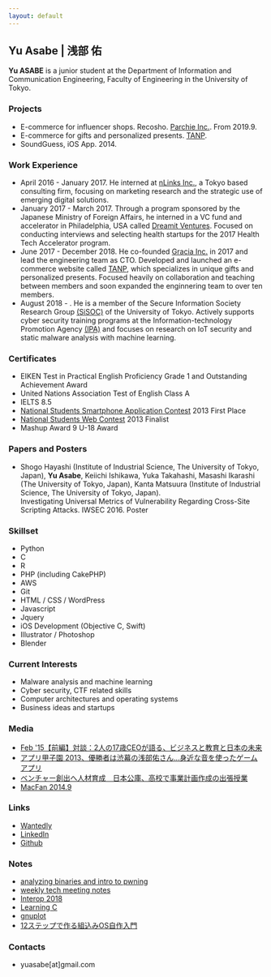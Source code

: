 ```yaml
---
layout: default
---
```


  
## Yu Asabe | 浅部 佑

**Yu ASABE** is a junior student at the Department of Information and Communication Engineering, Faculty of Engineering in the University of Tokyo. 

### Projects
- E-commerce for influencer shops. Recosho. [Parchie Inc.](https://parchie.jp]). From 2019.9.
- E-commerce for gifts and personalized presents. [TANP](https://tanp.jp).
- SoundGuess, iOS App. 2014.

### Work Experience
- April 2016 - January 2017. He interned at [nLinks Inc.](https://nlinks.co.jp/), a Tokyo based consulting firm, focusing on marketing research and the strategic use of emerging digital solutions.
- January 2017 - March 2017. Through a program sponsored by the Japanese Ministry of Foreign Affairs, he interned in a VC fund and accelerator in Philadelphia, USA called [Dreamit Ventures](https://www.dreamit.com/). Focused on conducting interviews and selecting health startups for the 2017 Health Tech Accelerator program.
- June 2017 - December 2018. He co-founded [Gracia Inc.](https://gra-cia.co.jp/index) in 2017 and lead the engineering team as CTO. Developed and launched an e-commerce website called [TANP](https://tanp.jp), which specializes in unique gifts and personalized presents. Focused heavily on collaboration and teaching between members and soon expanded the enginnering team to over ten members.
- August 2018 - . He is a member of the Secure Information Society Research Group [(SiSOC)](http://sisoc-tokyo.iii.u-tokyo.ac.jp/) of the University of Tokyo. Actively supports cyber security training programs at the Information-technology Promotion Agency [(IPA)](https://www.ipa.go.jp/index.html) and focuses on research on IoT security and static malware analysis with machine learning.


### Certificates

- EIKEN Test in Practical English Proficiency Grade 1 and Outstanding Achievement Award
- United Nations Association Test of English Class A
- IELTS 8.5
- [National Students Smartphone Application Contest](https://www.applikoshien.jp/) 2013 First Place
- [National Students Web Contest](http://webcon.japias.jp/) 2013 Finalist
- Mashup Award 9 U-18 Award

### Papers and Posters

- Shogo Hayashi (Institute of Industrial Science, The University of Tokyo, Japan), **Yu Asabe**, Keiichi Ishikawa, Yuka Takahashi, Masashi Ikarashi (The University of Tokyo, Japan), Kanta Matsuura (Institute of Industrial Science, The University of Tokyo, Japan).  
Investigating Universal Metrics of Vulnerability Regarding Cross-Site Scripting Attacks. IWSEC 2016. Poster

### Skillset
- Python
- C
- R
- PHP (including CakePHP)
- AWS
- Git
- HTML / CSS / WordPress
- Javascript
- Jquery
- iOS Development (Objective C, Swift)
- Illustrator / Photoshop
- Blender

### Current Interests

- Malware analysis and machine learning
- Cyber security, CTF related skills
- Computer architectures and operating systems
- Business ideas and startups

### Media

- [Feb '15【前編】対談：2人の17歳CEOが語る、ビジネスと教育と日本の未来](https://www.recruit.co.jp/meet_recruit/2015/02/og5-1.html)
- [アプリ甲子園 2013、優勝者は渋幕の浅部佑さん…身近な音を使ったゲームアプリ](https://resemom.jp/article/2013/10/01/15397.html)
- [ベンチャー創出へ人材育成　日本公庫、高校で事業計画作成の出張授業](https://www.sankeibiz.jp/business/news/160921/bsl1609210500003-n2.htm)
- [MacFan 2014.9](https://books.google.co.jp/books?id=vGYRBAAAQBAJ&pg=PA113&lpg=PA113&dq=%E6%B5%85%E9%83%A8+%E4%BD%91&source=bl&ots=wYTFuW07Ip&sig=ACfU3U0BgtxlR50Mehbla5IUZzEEjhfIbQ&hl=en&sa=X&ved=2ahUKEwj2iKv7n77hAhVfx4sBHSVhC7EQ6AEwDXoECAgQAQ#v=onepage&q=%E6%B5%85%E9%83%A8%20%E4%BD%91&f=false)

### Links
- [Wantedly](https://www.wantedly.com/users/17848644)
- [LinkedIn](https://www.linkedin.com/in/yu-asabe-a125a111b)
- [Github](https://github.com/yuasabe)

### Notes

- [analyzing binaries and intro to pwning](/pwn01.html)
- [weekly tech meeting notes](/weekly_tech_meeting.html)
- [Interop 2018](/interop2018.html)
- [Learning C](/c_lang.html)
- [gnuplot](/gnuplot.html)
- [12ステップで作る組込みOS自作入門](/12step.html)

### Contacts  
- yuasabe[at]gmail.com

<!-- https://guides.github.com/features/mastering-markdown/ -->